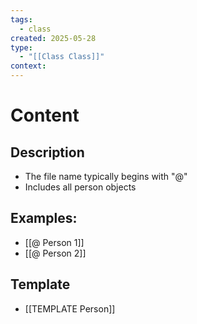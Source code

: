 ```yaml
---
tags:
  - class
created: 2025-05-28
type:
  - "[[Class Class]]"
context:
---
```

# Content
## Description
- The file name typically begins with "@"
- Includes all person objects

## Examples:
- [[@ Person 1]]
- [[@ Person 2]]


## Template
- [[TEMPLATE Person]]